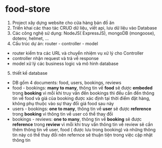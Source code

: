 # food-store
 1. Project xây dựng website cho cửa hàng bán đồ ăn  
 2. Triển khai các thao tác CRUD dữ liệu, viết api, lưu dữ liệu vào Database 
 3. Các công nghệ sử dụng: NodeJS( ExpressJS), mongoDB (mongoose), dotenv, helmet, ... 
 4. Cấu trúc dự án: router - controller - model 
  - router kiểm tra các URL và chuyển nhiệm vụ xử lý cho Controller 
  - controller nhận request và trả về response 
  - model xử lý các business logic và mô hình database 
 5. thiết kế database 
  - DB gồm 4 documents: food, users, bookings, reviews
  - food - bookings: **many to many**, thông tin về **food** sẽ được **embeded** trong **booking** vì mỗi khi truy vấn đến bookings thì đều cần đến thông tin về food và giá của booking được xác định tại thời điểm đặt hàng, không phụ thuộc vào sự thay đổi giá food sau này
  - users - bookings: **one to many**, thông tin về **user** sẽ được **reference** trong **booking** vì thông tin về user có thể thay đổi
  - bookings - reviews: **one to many**, thông tin về **booking** sẽ được **reference** trong **review** vì mỗi khi truy vấn thông tin về review sẽ cần thêm thông tin về user, food ( được lưu trong booking) và những thông tin này có thể thay đổi nên refernce sẽ thuận tiện trong việc cập nhật thông tin
